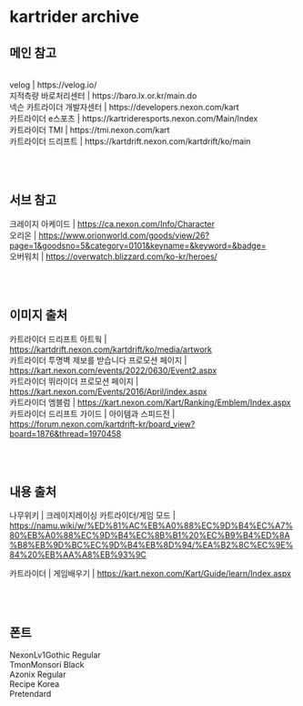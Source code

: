 # kartrider archive

## 메인 참고
<br/>
velog | https://velog.io/<br/>
지적측량 바로처리센터 | https://baro.lx.or.kr/main.do<br/>
넥슨 카트라이더 개발자센터 | https://developers.nexon.com/kart<br/>
카트라이더 e스포츠 | https://kartrideresports.nexon.com/Main/Index<br/>
카트라이더 TMI | https://tmi.nexon.com/kart<br/>
카트라이더 드리프트 | https://kartdrift.nexon.com/kartdrift/ko/main

<br/><br/>

## 서브 참고

크레이지 아케이드 | https://ca.nexon.com/Info/Character<br/>
오리온 | https://www.orionworld.com/goods/view/26?page=1&goodsno=5&category=0101&keyname=&keyword=&badge=
<br/>
오버워치 | https://overwatch.blizzard.com/ko-kr/heroes/

<br/><br/>

## 이미지 출처

카트라이더 드리프트 아트웍 
| https://kartdrift.nexon.com/kartdrift/ko/media/artwork<br/>
카트라이더 투명벽 제보를 받습니다 프로모션 페이지 | https://kart.nexon.com/events/2022/0630/Event2.aspx<br/>
카트라이더 뛰라이더 프로모션 페이지 | https://kart.nexon.com/Events/2016/April/index.aspx<br/>
카트라이더 엠블럼 | https://kart.nexon.com/Kart/Ranking/Emblem/Index.aspx<br/>
카트라이더 드리프트 가이드 | 아이템과 스피드전 | https://forum.nexon.com/kartdrift-kr/board_view?board=1876&thread=1970458

<br/><br/>

## 내용 출처
나무위키 | 크레이지레이싱 카트라이더/게임 모드 | https://namu.wiki/w/%ED%81%AC%EB%A0%88%EC%9D%B4%EC%A7%80%EB%A0%88%EC%9D%B4%EC%8B%B1%20%EC%B9%B4%ED%8A%B8%EB%9D%BC%EC%9D%B4%EB%8D%94/%EA%B2%8C%EC%9E%84%20%EB%AA%A8%EB%93%9C

카트라이더 | 게임배우기 |
https://kart.nexon.com/Kart/Guide/learn/Index.aspx

<br/><br/>

## 폰트

NexonLv1Gothic Regular<br/>
TmonMonsori Black<br/>
Azonix Regular<br/>
Recipe Korea<br/>
Pretendard